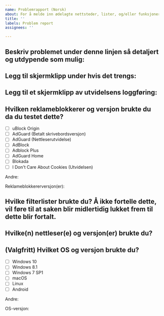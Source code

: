 ```yaml
---
name: Problemrapport (Norsk)
about: For å melde inn ødelagte nettsteder, lister, og/eller funksjoner
title: ''
labels: Problem report
assignees: ''

---
```


<!-- PS: Hvis du allerede har skrevet en oppføring som ville ha fikset problemet, er det bedre å bruke *Listeoppføringsforslag*-malen i stedet. -->

<!-- Les gjennom https://github.com/DandelionSprout/adfilt/blob/master/.github/CONTRIBUTING.md hvis du har anledning, sånn at du vet hva du kan forvente om hvordan saksrapporter blir behandlet. -->

## Beskriv problemet under denne linjen så detaljert og utdypende som mulig:

## Legg til skjermklipp under hvis det trengs:

## Legg til et skjermklipp av utvidelsens loggføring:
<!-- Hvis du bruker uBlock Origin, er det anbefalt å filtrere visningen ned til Blokkert+Tillatt, for å redusere de (som oftest irrelevante) "hvite" loggoppføringene. -->

## Hvilken reklameblokkerer og versjon brukte du da du testet dette?
<!-- For info om støttede utvidelser, besøk https://github.com/DandelionSprout/adfilt/blob/master/Wiki/Supported%20adblockers%20and%20tools.md -->
- [ ] uBlock Origin
- [ ] AdGuard (Betalt skrivebordsversjon)
- [ ] AdGuard (Nettleserutvidelse)
- [ ] AdBlock
- [ ] Adblock Plus
- [ ] AdGuard Home
- [ ] Blokada
- [ ] I Don't Care About Cookies (Utvidelsen)

Andre:

Reklameblokkererversjon(er):

## Hvilke filterlister brukte du? Å ikke fortelle dette, vil føre til at saken blir midlertidig lukket frem til dette blir fortalt.
<!-- Hvis du vil spare tid, kan du ta et skjermklipp av listeinnstillingene til reklameblokkereren din. -->

## Hvilke(n) nettleser(e) og versjon(er) brukte du?
<!-- Hvis du er i tvil, se i *Om*-siden til nettleseren din. -->

## (Valgfritt) Hvilket OS og versjon brukte du?
- [ ] Windows 10
- [ ] Windows 8.1
- [ ] Windows 7 SP1
- [ ] macOS
- [ ] Linux
- [ ] Android

Andre:

OS-versjon:
